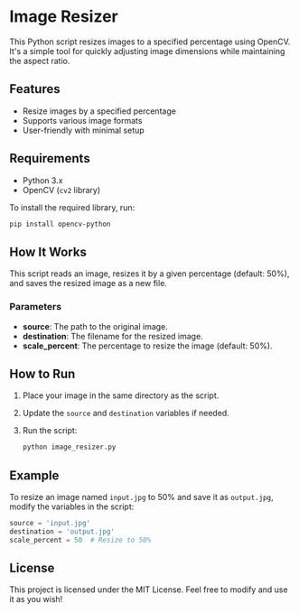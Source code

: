 # Image Resizer

This Python script resizes images to a specified percentage using OpenCV. It's a simple tool for quickly adjusting image dimensions while maintaining the aspect ratio.

## Features

- Resize images by a specified percentage
- Supports various image formats
- User-friendly with minimal setup

## Requirements

- Python 3.x
- OpenCV (`cv2` library)

To install the required library, run:

```bash
pip install opencv-python
```

## How It Works

This script reads an image, resizes it by a given percentage (default: 50%), and saves the resized image as a new file.

### Parameters

- **source**: The path to the original image.
- **destination**: The filename for the resized image.
- **scale_percent**: The percentage to resize the image (default: 50%).

## How to Run

1. Place your image in the same directory as the script.
2. Update the `source` and `destination` variables if needed.
3. Run the script:

   ```bash
   python image_resizer.py
   ```

## Example

To resize an image named `input.jpg` to 50% and save it as `output.jpg`, modify the variables in the script:

```python
source = 'input.jpg'
destination = 'output.jpg'
scale_percent = 50  # Resize to 50%
```

## License

This project is licensed under the MIT License. Feel free to modify and use it as you wish!

